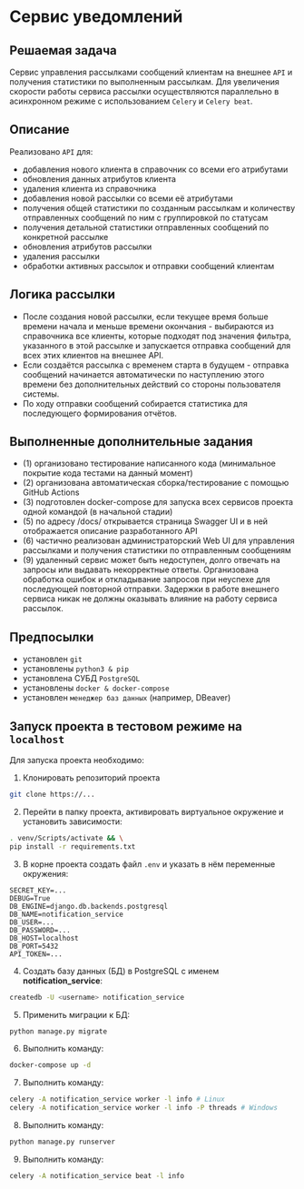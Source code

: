 # Сервис уведомлений

## Решаемая задача

Сервис управления рассылками сообщений клиентам на внешнее `API` и получения статистики по выполненным рассылкам.
Для увеличения скорости работы сервиса рассылки осуществляются параллельно в асинхронном режиме с использованием `Celery` и `Celery beat`.

## Описание

Реализовано `API` для:

* добавления нового клиента в справочник со всеми его атрибутами
* обновления данных атрибутов клиента
* удаления клиента из справочника
* добавления новой рассылки со всеми её атрибутами
* получения общей статистики по созданным рассылкам и количеству отправленных сообщений по ним с группировкой по статусам
* получения детальной статистики отправленных сообщений по конкретной рассылке
* обновления атрибутов рассылки
* удаления рассылки
* обработки активных рассылок и отправки сообщений клиентам

## Логика рассылки

* После создания новой рассылки, если текущее время больше времени начала и меньше времени окончания - выбираются из справочника все клиенты, которые подходят под значения фильтра, указанного в этой рассылке и запускается отправка сообщений для всех этих клиентов на внешнее API.
* Если создаётся рассылка с временем старта в будущем - отправка сообщений начинается автоматически по наступлению этого времени без дополнительных действий со стороны пользователя системы.
* По ходу отправки сообщений собирается статистика для последующего формирования отчётов.

## Выполненные дополнительные задания
* (1) организовано тестирование написанного кода (минимальное покрытие кода тестами на данный момент)
* (2) организована автоматическая сборка/тестирование с помощью GitHub Actions
* (3) подготовлен docker-compose для запуска всех сервисов проекта одной командой (в начальной стадии)
* (5) по адресу /docs/ открывается страница Swagger UI и в ней отображается описание разработанного API
* (6) частично реализован администраторский Web UI для управления рассылками и получения статистики по отправленным сообщениям
* (9) удаленный сервис может быть недоступен, долго отвечать на запросы или выдавать некорректные ответы. Организована обработка ошибок и откладывание запросов при неуспехе для последующей повторной отправки. Задержки в работе внешнего сервиса никак не должны оказывать влияние на работу сервиса рассылок.

## Предпосылки

* установлен `git`
* установлены `python3 & pip`
* установлена СУБД `PostgreSQL`
* установлены `docker & docker-compose`
* установлен `менеджер баз данных` (например, DBeaver)

## Запуск проекта в тестовом режиме на `localhost`

Для запуска проекта необходимо:

1. Клонировать репозиторий проекта

```bash
git clone https://...
```

2. Перейти в папку проекта, активировать виртуальное окружение и установить зависимости:

```bash
. venv/Scripts/activate && \
pip install -r requirements.txt
```

3. В корне проекта создать файл `.env` и указать в нём переменные окружения:

```base
SECRET_KEY=...
DEBUG=True
DB_ENGINE=django.db.backends.postgresql
DB_NAME=notification_service
DB_USER=...
DB_PASSWORD=...
DB_HOST=localhost
DB_PORT=5432
API_TOKEN=...
```

4. Создать базу данных (БД) в PostgreSQL с именем **notification_service**:

```bash
createdb -U <username> notification_service
```

5. Применить миграции к БД:

```bash
python manage.py migrate
```

6. Выполнить команду:

```bash
docker-compose up -d
```

7. Выполнить команду:

```bash
celery -A notification_service worker -l info # Linux
celery -A notification_service worker -l info -P threads # Windows
```

8. Выполнить команду:

```bash
python manage.py runserver
```

9. Выполнить команду:

```bash
celery -A notification_service beat -l info
```
